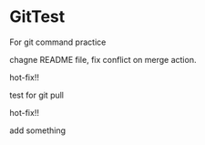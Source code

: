 # GitTest
For git command practice

chagne README file, fix conflict on merge action.

hot-fix!!

test for git pull

hot-fix!!

add something
